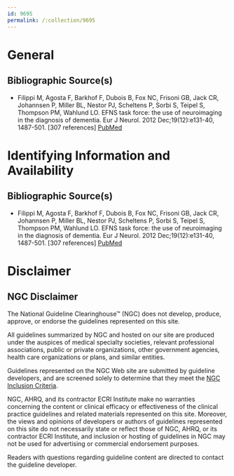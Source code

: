 ```yaml
---
id: 9695
permalink: /:collection/9695
---
```


# General

## Bibliographic Source(s)

- Filippi M, Agosta F, Barkhof F, Dubois B, Fox NC, Frisoni GB, Jack CR, Johannsen P, Miller BL, Nestor PJ, Scheltens P, Sorbi S, Teipel S, Thompson PM, Wahlund LO. EFNS task force: the use of neuroimaging in the diagnosis of dementia. Eur J Neurol. 2012 Dec;19(12):e131-40, 1487-501. [307 references] [ PubMed ](http://www.ncbi.nlm.nih.gov/entrez/query.fcgi?cmd=Retrieve&db=pubmed&dopt=Abstract&list_uids=22900895)

# Identifying Information and Availability

## Bibliographic Source(s)

- Filippi M, Agosta F, Barkhof F, Dubois B, Fox NC, Frisoni GB, Jack CR, Johannsen P, Miller BL, Nestor PJ, Scheltens P, Sorbi S, Teipel S, Thompson PM, Wahlund LO. EFNS task force: the use of neuroimaging in the diagnosis of dementia. Eur J Neurol. 2012 Dec;19(12):e131-40, 1487-501. [307 references] [ PubMed ](http://www.ncbi.nlm.nih.gov/entrez/query.fcgi?cmd=Retrieve&db=pubmed&dopt=Abstract&list_uids=22900895)

# Disclaimer

## NGC Disclaimer

The National Guideline Clearinghouse™ (NGC) does not develop, produce, approve, or endorse the guidelines represented on this site.

All guidelines summarized by NGC and hosted on our site are produced under the auspices of medical specialty societies, relevant professional associations, public or private organizations, other government agencies, health care organizations or plans, and similar entities.

Guidelines represented on the NGC Web site are submitted by guideline developers, and are screened solely to determine that they meet the [NGC Inclusion Criteria](/help-and-about/summaries/inclusion-criteria).

NGC, AHRQ, and its contractor ECRI Institute make no warranties concerning the content or clinical efficacy or effectiveness of the clinical practice guidelines and related materials represented on this site. Moreover, the views and opinions of developers or authors of guidelines represented on this site do not necessarily state or reflect those of NGC, AHRQ, or its contractor ECRI Institute, and inclusion or hosting of guidelines in NGC may not be used for advertising or commercial endorsement purposes.

Readers with questions regarding guideline content are directed to contact the guideline developer.

